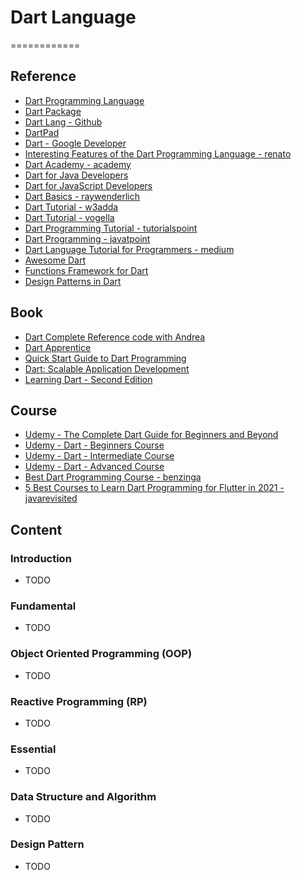 # Dart Language
============


## Reference

* [Dart Programming Language](https://dart.dev/)
* [Dart Package](https://pub.dev/)
* [Dart Lang - Github](https://github.com/dart-lang)
* [DartPad](https://dartpad.dev/?null_safety=true)
* [Dart - Google Developer](https://developers.google.com/learn/topics/dart)
* [Interesting Features of the Dart Programming Language - renato](https://renato.athaydes.com/posts/interesting-dart-features.html)
* [Dart Academy - academy](https://dart.academy/)
* [Dart for Java Developers](https://codelabs.developers.google.com/codelabs/from-java-to-dart#0)
* [Dart for JavaScript Developers](https://blog.risingstack.com/learn-dart-language-beginner-tutorial/)
* [Dart Basics - raywenderlich](https://www.raywenderlich.com/22685966-dart-basics)
* [Dart Tutorial - w3adda](https://www.w3adda.com/dart-tutorial)
* [Dart Tutorial - vogella](https://www.vogella.com/tutorials/Dart/article.html)
* [Dart Programming Tutorial - tutorialspoint](https://www.tutorialspoint.com/dart_programming/index.htm)
* [Dart Programming - javatpoint](https://www.javatpoint.com/flutter-dart-programming)
* [Dart Language Tutorial for Programmers - medium](https://medium0.com/m/global-identity?redirectUrl=https%3A%2F%2Fthinkdiff.net%2Fdart-language-tutorial-for-programmers-e1ff2c8b7d86)
* [Awesome Dart](https://github.com/yissachar/awesome-dart)
* [Functions Framework for Dart](https://github.com/GoogleCloudPlatform/functions-framework-dart)
* [Design Patterns in Dart](https://github.com/scottt2/design-patterns-in-dart)


## Book

* [Dart Complete Reference code with Andrea](00-book/Dart%20Complete%20Reference%20code%20with%20Andrea.pdf)
* [Dart Apprentice](00-book/Dart%20Apprentice%20First%20Edition.pdf)
* [Quick Start Guide to Dart Programming](00-book/Quick%20Start%20Guide%20to%20Dart%20Programming%20Create%20High-Performance%20Applications%20for%20the%20Web%20and%20Mobile%20by%20Sanjib%20Sinha.pdf)
* [Dart: Scalable Application Development](00-book/Dart%20Scalable%20Application%20Development%20(Learning%20Path)%20by%20Davy%20Mitchell%20Sergey%20Akopkokhyants%20Ivo%20Balbaert.pdf)
* [Learning Dart - Second Edition](00-book/Learning%20Dart%20Second%20Edition%20by%20Ivo%20Balbaert%20and%20Dzenan%20Ridjanovic.pdf)


## Course

* [Udemy - The Complete Dart Guide for Beginners and Beyond](https://drive.google.com/file/d/1WrcXnGEUBkhHyzXL0UtrLe4Hyt2axwE_/view)
* [Udemy - Dart - Beginners Course](https://www.oreilly.com/library/view/dart-a/9781789619379/)
* [Udemy - Dart - Intermediate Course](https://www.oreilly.com/videos/dart-an/9781789617801/)
* [Udemy - Dart - Advanced Course](https://www.oreilly.com/videos/dart-an/9781789614350/)
* [Best Dart Programming Course - benzinga](https://www.benzinga.com/money/best-dart-programming-courses/)
* [5 Best Courses to Learn Dart Programming for Flutter in 2021 - javarevisited](https://javarevisited.blogspot.com/2020/01/top-5-courses-to-learn-dart-programming.html#axzz73uCp7myd)


## Content

### Introduction

* TODO


### Fundamental

* TODO


### Object Oriented Programming (OOP)

* TODO


### Reactive Programming (RP)

* TODO


### Essential

* TODO


### Data Structure and Algorithm

* TODO


### Design Pattern

* TODO

